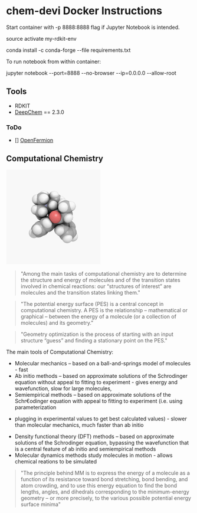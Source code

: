# chem-devi Docker Instructions

Start container with -p 8888:8888 flag if Jupyter Notebook is intended. 

source activate my-rdkit-env

conda install -c conda-forge --file requirements.txt

To run notebook from within container: 

jupyter notebook --port=8888 --no-browser --ip=0.0.0.0 --allow-root


## Tools 

* RDKIT
* [DeepChem](https://github.com/deepchem/deepchem) == 2.3.0

### ToDo

- [] [OpenFermion](https://github.com/quantumlib/OpenFermion)  

## Computational Chemistry

![Qc Gif](qc.gif) 

> "Among the main tasks of computational chemistry are to determine the
structure and energy of molecules and of the transition states involved in
chemical
reactions: our “structures of interest” are molecules and the transition states
linking
them."

> "The potential energy surface (PES) is a central concept in computational chemistry.
A PES is the relationship – mathematical or graphical – between the energy of a
molecule (or a collection of molecules) and its geometry."

> "Geometry optimization is the process of starting with an input structure “guess”
and finding a stationary point on the PES."

The main tools of Computational Chemistry:

* Molecular mechanics – based on a ball-and-springs model of molecules - fast
* Ab initio methods – based on approximate solutions of the Schrodinger equation
without appeal to fitting to experiment - gives energy and wavefunction, slow
for large molecules, 
* Semiempirical methods – based on approximate solutions of the Schr€odinger
equation with appeal to fitting to experiment (i.e. using parameterization
- plugging in experimental values to get best calculated values) - slower than
  molecular mechanics, much faster than ab initio
* Density functional theory (DFT) methods – based on approximate solutions of the
Schrodinger equation, bypassing the wavefunction that is a central feature of
ab initio and semiempirical methods
* Molecular dynamics methods study molecules in motion - allows chemical
  reations to be simulated

> "The principle behind MM is to express the energy of a molecule as a function of
its resistance toward bond stretching, bond bending, and atom crowding, and to
use
this energy equation to find the bond lengths, angles, and dihedrals
corresponding to
the minimum-energy geometry – or more precisely, to the various possible
potential
energy surface minima"
